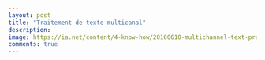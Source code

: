 ```yaml
---
layout: post
title: "Traitement de texte multicanal"
description:
image: https://ia.net/content/4-know-how/20160610-multichannel-text-processing/full-multichannel-text-processing.png
comments: true
---
```

